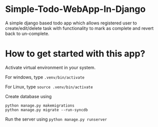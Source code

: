 # Simple-Todo-WebApp-In-Django
A simple django based todo app which allows registered user to create/edit/delete task with functionality to mark as complete and revert back to un-complete.

# How to get started with this app?

Activate virtual environment in your system. 

For windows, type 
`.venv/bin/activate`

For Linux, type 
`source .venv/bin/activate`
  
Create database using
```
python manage.py makemigrations
python manage.py migrate --run-syncdb
```

Run the server using
`python manage.py runserver`
